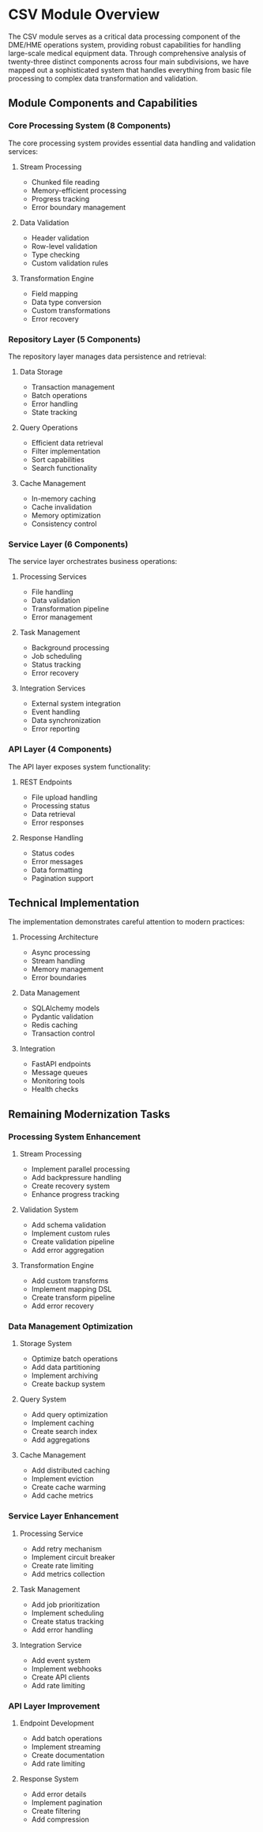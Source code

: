 # CSV Module Overview

The CSV module serves as a critical data processing component of the DME/HME operations system, providing robust capabilities for handling large-scale medical equipment data. Through comprehensive analysis of twenty-three distinct components across four main subdivisions, we have mapped out a sophisticated system that handles everything from basic file processing to complex data transformation and validation.

## Module Components and Capabilities

### Core Processing System (8 Components)

The core processing system provides essential data handling and validation services:

1. Stream Processing
   - Chunked file reading
   - Memory-efficient processing
   - Progress tracking
   - Error boundary management

2. Data Validation
   - Header validation
   - Row-level validation
   - Type checking
   - Custom validation rules

3. Transformation Engine
   - Field mapping
   - Data type conversion
   - Custom transformations
   - Error recovery

### Repository Layer (5 Components)

The repository layer manages data persistence and retrieval:

1. Data Storage
   - Transaction management
   - Batch operations
   - Error handling
   - State tracking

2. Query Operations
   - Efficient data retrieval
   - Filter implementation
   - Sort capabilities
   - Search functionality

3. Cache Management
   - In-memory caching
   - Cache invalidation
   - Memory optimization
   - Consistency control

### Service Layer (6 Components)

The service layer orchestrates business operations:

1. Processing Services
   - File handling
   - Data validation
   - Transformation pipeline
   - Error management

2. Task Management
   - Background processing
   - Job scheduling
   - Status tracking
   - Error recovery

3. Integration Services
   - External system integration
   - Event handling
   - Data synchronization
   - Error reporting

### API Layer (4 Components)

The API layer exposes system functionality:

1. REST Endpoints
   - File upload handling
   - Processing status
   - Data retrieval
   - Error responses

2. Response Handling
   - Status codes
   - Error messages
   - Data formatting
   - Pagination support

## Technical Implementation

The implementation demonstrates careful attention to modern practices:

1. Processing Architecture
   - Async processing
   - Stream handling
   - Memory management
   - Error boundaries

2. Data Management
   - SQLAlchemy models
   - Pydantic validation
   - Redis caching
   - Transaction control

3. Integration
   - FastAPI endpoints
   - Message queues
   - Monitoring tools
   - Health checks

## Remaining Modernization Tasks

### Processing System Enhancement
1. Stream Processing
   - Implement parallel processing
   - Add backpressure handling
   - Create recovery system
   - Enhance progress tracking

2. Validation System
   - Add schema validation
   - Implement custom rules
   - Create validation pipeline
   - Add error aggregation

3. Transformation Engine
   - Add custom transforms
   - Implement mapping DSL
   - Create transform pipeline
   - Add error recovery

### Data Management Optimization
1. Storage System
   - Optimize batch operations
   - Add data partitioning
   - Implement archiving
   - Create backup system

2. Query System
   - Add query optimization
   - Implement caching
   - Create search index
   - Add aggregations

3. Cache Management
   - Add distributed caching
   - Implement eviction
   - Create cache warming
   - Add cache metrics

### Service Layer Enhancement
1. Processing Service
   - Add retry mechanism
   - Implement circuit breaker
   - Create rate limiting
   - Add metrics collection

2. Task Management
   - Add job prioritization
   - Implement scheduling
   - Create status tracking
   - Add error handling

3. Integration Service
   - Add event system
   - Implement webhooks
   - Create API clients
   - Add rate limiting

### API Layer Improvement
1. Endpoint Development
   - Add batch operations
   - Implement streaming
   - Create documentation
   - Add rate limiting

2. Response System
   - Add error details
   - Implement pagination
   - Create filtering
   - Add compression
